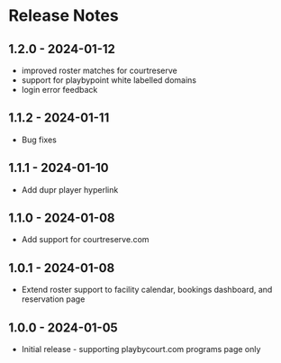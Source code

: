 # Release Notes

1.2.0 - 2024-01-12
---
- improved roster matches for courtreserve
- support for playbypoint white labelled domains
- login error feedback

1.1.2 - 2024-01-11
---
- Bug fixes

1.1.1 - 2024-01-10
---
- Add dupr player hyperlink

1.1.0 - 2024-01-08
---
- Add support for courtreserve.com

1.0.1 - 2024-01-08
---
- Extend roster support to facility calendar,  bookings dashboard, and reservation page

1.0.0 - 2024-01-05
---
- Initial release - supporting playbycourt.com programs page only